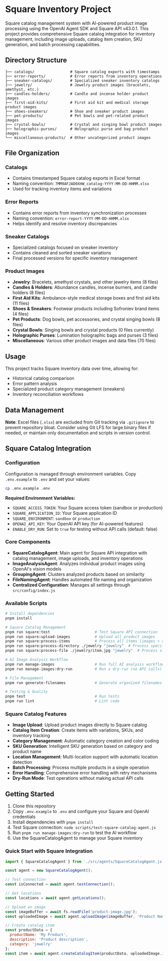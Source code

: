 # Square Inventory Project

Square catalog management system with AI-powered product image processing using the OpenAI Agent SDK and Square API v43.0.1. This project provides comprehensive Square catalog integration for inventory management, including image uploads, catalog item creation, SKU generation, and batch processing capabilities.

## Directory Structure

```
├── catalogs/                # Square catalog exports with timestamps
├── error-reports/           # Error reports from inventory operations
├── sneaker-catalogs/        # Specialized sneaker inventory catalogs
├── jewelry/                 # Jewelry product images (bracelets, amethyst, etc.)
├── candles-holders/         # Candle and incense holder product images
├── first-aid-kits/          # First aid kit and medical storage product images
├── shoes-sneakers/          # Shoe and sneaker product images
├── pet-products/            # Pet bowls and pet-related product images
├── crystal-bowls/           # Crystal and singing bowl product images
├── holographic-purses/      # Holographic purse and bag product images
└── miscellaneous-products/  # Other uncategorized product images
```

## File Organization

### Catalogs
- Contains timestamped Square catalog exports in Excel format
- Naming convention: `7MM9AFJAD0XHW_catalog-YYYY-MM-DD-HHMM.xlsx`
- Used for tracking inventory items and variations

### Error Reports
- Contains error reports from inventory synchronization processes
- Naming convention: `error-report-YYYY-MM-DD-HHMM.xlsx`
- Helps identify and resolve inventory discrepancies

### Sneaker Catalogs
- Specialized catalogs focused on sneaker inventory
- Contains cleaned and sorted sneaker variations
- Final processed versions for specific inventory management

### Product Images
- **Jewelry**: Bracelets, amethyst crystals, and other jewelry items (8 files)
- **Candles & Holders**: Abundance candles, incense burners, and candle holders (8 files)
- **First Aid Kits**: Ambulance-style medical storage boxes and first aid kits (11 files)
- **Shoes & Sneakers**: Footwear products including Sofroniev brand items (4 files)
- **Pet Products**: Dog bowls, pet accessories, and crystal singing bowls (8 files)
- **Crystal Bowls**: Singing bowls and crystal products (0 files currently)
- **Holographic Purses**: Lumination holographic bags and purses (3 files)
- **Miscellaneous**: Various other product images and data files (70 files)

## Usage

This project tracks Square inventory data over time, allowing for:
- Historical catalog comparison
- Error pattern analysis
- Specialized product category management (sneakers)
- Inventory reconciliation workflows

## Data Management

**Note**: Excel files (`.xlsx`) are excluded from Git tracking via `.gitignore` to prevent repository bloat. Consider using Git LFS for large binary files if needed, or maintain only documentation and scripts in version control.

## Square Catalog Integration

### Configuration

Configuration is managed through environment variables. Copy `.env.example` to `.env` and set your values:

```bash
cp .env.example .env
```

**Required Environment Variables:**
- `SQUARE_ACCESS_TOKEN`: Your Square access token (sandbox or production)
- `SQUARE_APPLICATION_ID`: Your Square application ID
- `SQUARE_ENVIRONMENT`: `sandbox` or `production`
- `OPENAI_API_KEY`: Your OpenAI API key (for AI-powered features)
- `ENABLE_DRY_RUN`: Set to `true` for testing without API calls (default: false)

### Core Components

- **SquareCatalogAgent**: Main agent for Square API integration with catalog management, image uploads, and inventory operations
- **ImageAnalysisAgent**: Analyzes individual product images using OpenAI's vision models
- **GroupingAgent**: Clusters analyzed products based on similarity
- **FileNamingAgent**: Handles automated file naming and organization
- **Centralized Configuration**: Manages all settings through `src/config/index.js`

### Available Scripts

```bash
# Install dependencies
pnpm install

# Square Catalog Management
pnpm run square:test                    # Test Square API connection
pnpm run square:upload-images           # Upload all product images
pnpm run square:process-items           # Process all items (images + catalog)
pnpm run square:process-directory ./jewelry "jewelry"  # Process specific directory
pnpm run square:process-file ./jewelry/item.jpg "jewelry"  # Process single file

# AI Image Analysis Workflow
pnpm run manage-images                  # Run full AI analysis workflow
pnpm run manage-images:dry-run          # Run a dry-run (no API calls)

# File Management
pnpm run generate-filenames             # Generate organized filenames

# Testing & Quality
pnpm test                               # Run tests
pnpm run lint                           # Lint code
```

### Square Catalog Features

- **Image Upload**: Upload product images directly to Square catalog
- **Catalog Item Creation**: Create items with variations, SKUs, and inventory tracking
- **Category Management**: Automatic category creation and color coding
- **SKU Generation**: Intelligent SKU generation based on category and product name
- **Location Management**: Multi-location support with automatic location detection
- **Batch Processing**: Process multiple products in a single operation
- **Error Handling**: Comprehensive error handling with retry mechanisms
- **Dry-Run Mode**: Test operations without making actual API calls

## Getting Started

1. Clone this repository
2. Copy `.env.example` to `.env` and configure your Square and OpenAI credentials
3. Install dependencies with `pnpm install`
4. Test Square connection: `node scripts/test-square-catalog-agent.js`
5. Run `pnpm run manage-images:dry-run` to test the AI workflow
6. Use the SquareCatalogAgent to manage your Square inventory

### Quick Start with Square Integration

```javascript
import { SquareCatalogAgent } from './src/agents/SquareCatalogAgent.js';

const agent = new SquareCatalogAgent();

// Test connection
const isConnected = await agent.testConnection();

// Get locations
const locations = await agent.getLocations();

// Upload an image
const imageBuffer = await fs.readFile('product-image.jpg');
const uploadedImage = await agent.uploadImage(imageBuffer, 'Product Name');

// Create catalog item
const productData = {
  productName: 'My Product',
  description: 'Product description',
  category: 'jewelry'
};
const item = await agent.createCatalogItem(productData, uploadedImage.id);
```
